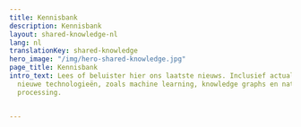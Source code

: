 ```yaml
---
title: Kennisbank
description: Kennisbank
layout: shared-knowledge-nl
lang: nl
translationKey: shared-knowledge
hero_image: "/img/hero-shared-knowledge.jpg"
page_title: Kennisbank
intro_text: Lees of beluister hier ons laatste nieuws. Inclusief actualiteiten rondom
  nieuwe technologieën, zoals machine learning, knowledge graphs en natural language
  processing.


---
```

